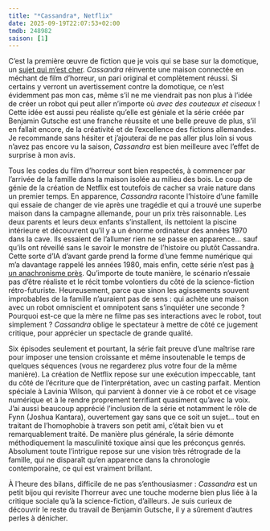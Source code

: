```yaml
---
title: "*Cassandra*, Netflix"
date: 2025-09-19T22:07:53+02:00
tmdb: 248982 
saison: [1]
---
```


C’est la première œuvre de fiction que je vois qui se base sur la domotique, un [sujet qui m’est cher](https://www.igen.fr/domotique/2023/12/decouvrez-home-assistant-dans-notre-nouvelle-serie-pour-le-club-igen-141063). *Cassandra* réinvente une maison connectée en méchant de film d’horreur, un pari original et complètement réussi. Si certains y verront un avertissement contre la domotique, ce n’est évidemment pas mon cas, même s’il ne me viendrait pas non plus à l’idée de créer un robot qui peut aller n’importe où *avec des couteaux et ciseaux* ! Cette idée est aussi peu réaliste qu’elle est géniale et la série créée par Benjamin Gutsche est une franche réussite et une belle preuve de plus, s’il en fallait encore, de la créativité et de l’excellence des fictions allemandes. Je recommande sans hésiter et j’ajouterai de ne pas aller plus loin si vous n’avez pas encore vu la saison, *Cassandra* est bien meilleure avec l’effet de surprise à mon avis. 

Tous les codes du film d’horreur sont bien respectés, à commencer par l’arrivée de la famille dans la maison isolée au milieu des bois. Le coup de génie de la création de Netflix est toutefois de cacher sa vraie nature dans un premier temps. En apparence, *Cassandra* raconte l’histoire d’une famille qui essaie de changer de vie après une tragédie et qui a trouvé une superbe maison dans la campagne allemande, pour un prix très raisonnable. Les deux parents et leurs deux enfants s’installent, ils nettoient la piscine intérieure et découvrent qu’il y a un énorme ordinateur des années 1970 dans la cave. Ils essaient de l’allumer rien ne se passe en apparence… sauf qu’ils ont réveillé sans le savoir le monstre de l’histoire ou plutôt Cassandra. Cette sorte d’IA d’avant garde prend la forme d’une femme numérique qui m’a davantage rappelé les années 1980, mais enfin, cette série n’est pas [à un anachronisme près](https://fr.wikipedia.org/wiki/Cassandra_(série_télévisée)#Anachronismes). Qu’importe de toute manière, le scénario n’essaie pas d’être réaliste et le récit tombe volontiers du côté de la science-fiction rétro-futuriste. Heureusement, parce que sinon les agissements souvent improbables de la famille n’auraient pas de sens : qui achète une maison avec un robot omniscient et omnipotent sans s’inquiéter une seconde ? Pourquoi est-ce que la mère ne filme pas ses interactions avec le robot, tout simplement ? *Cassandra* oblige le spectateur à mettre de côté ce jugement critique, pour apprécier un spectacle de grande qualité. 

Six épisodes seulement et pourtant, la série fait preuve d’une maîtrise rare pour imposer une tension croissante et même insoutenable le temps de quelques séquences (vous ne regarderez plus votre four de la même manière). La création de Netflix repose sur une exécution impeccable, tant du côté de l’écriture que de l’interprétation, avec un casting parfait. Mention spéciale à Lavinia Wilson, qui parvient à donner vie à ce robot et ce visage numérique et à le rendre proprement terrifiant quasiment qu’avec la voix. J’ai aussi beaucoup apprécié l’inclusion de la série et notamment le rôle de Fynn (Joshua Kantara), ouvertement gay sans que ce soit un sujet… tout en traitant de l’homophobie à travers son petit ami, c’était bien vu et remarquablement traité. De manière plus générale, la série démonte méthodiquement la masculinité toxique ainsi que les préconçus genrés. Absolument toute l’intrigue repose sur une vision très rétrograde de la famille, qui ne disparaît qu’en apparence dans la chronologie contemporaine, ce qui est vraiment brillant.

À l’heure des bilans, difficile de ne pas s’enthousiasmer : *Cassandra* est un petit bijou qui revisite l’horreur avec une touche moderne bien plus liée à la critique sociale qu’à la science-fiction, d’ailleurs. Je suis curieux de découvrir le reste du travail de Benjamin Gutsche, il y a sûrement d’autres perles à dénicher. 